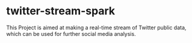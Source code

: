 # twitter-stream-spark
This Project is aimed at making a real-time stream of Twitter public data, which can be used for further social media analysis.
